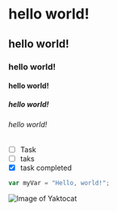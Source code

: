 # hello world!
## hello world!
### hello world!
#### hello world!
##### hello world!
###### hello world!
- [ ] Task
- [ ] taks
- [x] task completed
``` javascript
var myVar = "Hello, world!";
```

![Image of Yaktocat](https://octodex.github.com/images/yaktocat.png)
